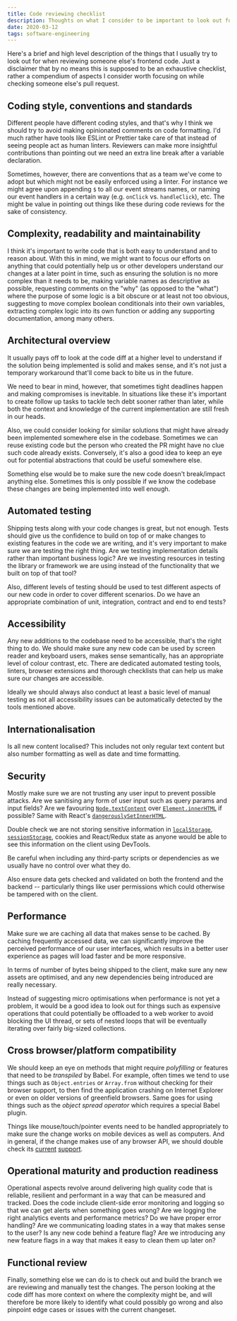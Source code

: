 ```yaml
---
title: Code reviewing checklist
description: Thoughts on what I consider to be important to look out for when doing code reviews.
date: 2020-03-12
tags: software-engineering
---
```


Here's a brief and high level description of the things that I usually try to look out for when reviewing someone else's frontend code. Just
a disclaimer that by no means this is supposed to be an exhaustive checklist, rather a compendium of aspects I consider worth focusing on
while checking someone else's pull request.

## Coding style, conventions and standards

Different people have different coding styles, and that's why I think we should try to avoid making opinionated comments on code formatting.
I'd much rather have tools like ESLint or Prettier take care of that instead of seeing people act as human linters. Reviewers can make more
insightful contributions than pointing out we need an extra line break after a variable declaration.

Sometimes, however, there are conventions that as a team we've come to adopt but which might not be easily enforced using a linter. For
instance we might agree upon appending `$` to all our event streams names, or naming our event handlers in a certain way (e.g. `onClick` vs.
`handleClick`), etc. The might be value in pointing out things like these during code reviews for the sake of consistency.

## Complexity, readability and maintainability

I think it's important to write code that is both easy to understand and to reason about. With this in mind, we might want to focus our
efforts on anything that could potentially help us or other developers understand our changes at a later point in time, such as ensuring the
solution is no more complex than it needs to be, making variable names as descriptive as possible, requesting comments on the "why" (as
opposed to the "what") where the purpose of some logic is a bit obscure or at least not too obvious, suggesting to move complex boolean
conditionals into their own variables, extracting complex logic into its own function or adding any supporting documentation, among many
others.

## Architectural overview

It usually pays off to look at the code diff at a higher level to understand if the solution being implemented is solid and makes sense, and
it's not just a temporary workaround that'll come back to bite us in the future.

We need to bear in mind, however, that sometimes tight deadlines happen and making compromises is inevitable. In situations like these it's
important to create follow up tasks to tackle tech debt sooner rather than later, while both the context and knowledge of the current
implementation are still fresh in our heads.

Also, we could consider looking for similar solutions that might have already been implemented somewhere else in the codebase. Sometimes we
can reuse existing code but the person who created the PR might have no clue such code already exists. Conversely, it's also a good idea to
keep an eye out for potential abstractions that could be useful somewhere else.

Something else would be to make sure the new code doesn't break/impact anything else. Sometimes this is only possible if we know the
codebase these changes are being implemented into well enough.

## Automated testing

Shipping tests along with your code changes is great, but not enough. Tests should give us the confidence to build on top of or make changes
to existing features in the code we are writing, and it's very important to make sure we are testing the right thing. Are we testing
implementation details rather than important business logic? Are we investing resources in testing the library or framework we are using
instead of the functionality that we built on top of that tool?

Also, different levels of testing should be used to test different aspects of our new code in order to cover different scenarios. Do we have
an appropriate combination of unit, integration, contract and end to end tests?

## Accessibility

Any new additions to the codebase need to be accessible, that's the right thing to do. We should make sure any new code can be used by
screen reader and keyboard users, makes sense semantically, has an appropriate level of colour contrast, etc. There are dedicated automated
testing tools, linters, browser extensions and thorough checklists that can help us make sure our changes are accessible.

Ideally we should always also conduct at least a basic level of manual testing as not all accessibility issues can be automatically detected
by the tools mentioned above.

## Internationalisation

Is all new content localised? This includes not only regular text content but also number formatting as well as date and time formatting.

## Security

Mostly make sure we are not trusting any user input to prevent possible attacks. Are we sanitising any form of user input such as query
params and input fields? Are we favouring [`Node.textContent`](https://developer.mozilla.org/en-US/docs/Web/API/Node/textContent) over
[`Element.innerHTML`](https://developer.mozilla.org/en-US/docs/Web/API/Element/innerHTML) if possible? Same with React's
[`dangerouslySetInnerHTML`](https://reactjs.org/docs/dom-elements.html#dangerouslysetinnerhtml).

Double check we are not storing sensitive information in
[`localStorage`](https://developer.mozilla.org/en-US/docs/Web/API/Window/localStorage),
[`sessionStorage`](https://developer.mozilla.org/en-US/docs/Web/API/Window/sessionStorage), cookies and React/Redux state as anyone would be
able to see this information on the client using DevTools.

Be careful when including any third-party scripts or dependencies as we usually have no control over what they do.

Also ensure data gets checked and validated on both the frontend and the backend -- particularly things like user permissions which could
otherwise be tampered with on the client.

## Performance

Make sure we are caching all data that makes sense to be cached. By caching frequently accessed data, we can significantly improve the
perceived performance of our user interfaces, which results in a better user experience as pages will load faster and be more responsive.

In terms of number of bytes being shipped to the client, make sure any new assets are optimised, and any new dependencies being introduced
are really necessary.

Instead of suggesting micro optimisations when performance is not yet a problem, it would be a good idea to look out for things such as
expensive operations that could potentially be offloaded to a web worker to avoid blocking the UI thread, or sets of nested loops that will
be eventually iterating over fairly big-sized collections.

## Cross browser/platform compatibility

We should keep an eye on methods that might require _polyfilling_ or features that need to be _transpiled_ by Babel. For example, often
times we tend to use things such as `Object.entries` or `Array.from` without checking for their browser support, to then find the
application crashing on Internet Explorer or even on older versions of greenfield browsers. Same goes for using things such as the _object
spread operator_ which requires a special Babel plugin.

Things like mouse/touch/pointer events need to be handled appropriately to make sure the change works on mobile devices as well as
computers. And in general, if the change makes use of any browser API, we should double check its [current](https://caniuse.com/)
[support](https://developer.mozilla.org/).

## Operational maturity and production readiness

Operational aspects revolve around delivering high quality code that is reliable, resilient and performant in a way that can be measured and
tracked. Does the code include client-side error monitoring and logging so that we can get alerts when something goes wrong? Are we logging
the right analytics events and performance metrics? Do we have proper error handling? Are we communicating loading states in a way that
makes sense to the user? Is any new code behind a feature flag? Are we introducing any new feature flags in a way that makes it easy to
clean them up later on?

## Functional review

Finally, something else we can do is to check out and build the branch we are reviewing and manually test the changes. The person looking at
the code diff has more context on where the complexity might be, and will therefore be more likely to identify what could possibly go wrong
and also pinpoint edge cases or issues with the current changeset.

